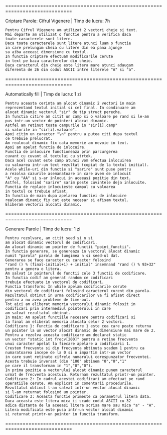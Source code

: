 =============================================================================

Criptare Parole: Cifrul Vigenere | Timp de lucru: 7h

	Pentru Cifrul Vigenere am utilizat 2 vectori cheie si text.
	Mai departe am utilizat o functie pentru a verifica daca
	toate caracterele sunt litere.
	Daca toate caracterele sunt litere atunci luam o functie
	in care prelungim cheia cu litere din ea pana ajunge
	sa aiba aceeasi dimensiune cu textul.
	In functia criptare efectuam modificarile cerute
	in text pe baza caracterelor din cheie. 
	Daca caracterul din cheie este litera mare atunci adaugam
	diferenta de 26 din codul ASCII intre literele "A" si "a".
	
=============================================================================

Automatically fill | Timp de lucru: 1 zi

	Pentru aceasta cerinta am alocat dinamic 2 vectori in main
	reprezentand textul initial si cel final. In condinuare am
	alocat dinamic vectorul "sir" de tip struct pereche.
	In functia citire am citit un camp si o valoare pe rand si le-am
	pus intr-un vector de pointeri alocat dinamic. 
	Astfel am retinut toate campurile in "sir[i].camp" 
	si valorile in "sir[i].valoare".
	Apoi citim un caracter "\n" pentru a putea citi dupa textul
	ce trebuie prelucrat. 
	Am realocat dinamic fix cata memorie am nevoie in text.
	Apoi am apelat functia de inlocuire.
	Functia de inlocuire functioneaza prin parcurgerea
	cuvant cu cuvant al textului cu strtok. 
	Daca acel cuvant este camp atunci vom efectua inlocuirea 
	cu valoarea intr-un text rezultat (copiat de la textul initial). 
	Acele while-uri din functie si "sarire" sunt puse pentru 
	a rezolva cazurile asemanatoare in care avem de inlocuit
	"A" cu "AA" si s-ar inlocui in aceeasi pozitie din text.
	Astfel, folosind "sarire" sarim peste cuvintele deja inlocuite.
	Functia de replace inlocuieste campul cu valoarea
	in textul ce trebuie afisat.
	In functia de main dupa apelarea functiei de inlocuire
	realocam dinamic fix cat este necesar si afisam textul.
	Eliberam vectorii alocati dinamic.

=============================================================================

Generare Parole | Timp de lucru: 1 zi

	Pentru rezolvare, am citit seed si n si
	am alocat dinamic vectorul de codificari. 
	Am alocat dinamic un pointer de functii "point_functii".
	In functia generare, se genereaza in vectorul alocat dinamic
	numit "parola" parola de lungimea n si seed-ul dat.
	Generarea se face caracter cu caracter folosind 
	"rand () % (final-initial+1) + initial" insemnand "rand () % 93+32"
	pentru a genera o litera.
	Am salvat in pointerul de functii cele 3 functii de codificare.
	In functia codif am generat random ce codificari 
	trebuie efectuate in vectorul de codificari.
	Functia transform: In while apelam codificarile cerute 
	din vectorul de codificari folosind caracterul curent din parola. 
	Rezultatul obtinut in urma codificarilor va fi afisat direct
	pentru a nu avea probleme de time-out. 
	Tot aici am eliberat memoria vectorului dinamic folosit in 
	codificari prin intermediul pointerului in care
	am salvat rezultatul obtinut.
	In main: Am apelat functiile necesare pentru codificari si 
	la final am eliberat memoria alocata celor 2 vectori.
	Codificare 1: Functia de codificare 1 este cea care poate returna 
	un pointer la un vector alocat dinamic de dimensiune mai mare de 2.
	Pentru a rezolva aceasta codificare am declarat static
	un vector "static int frecv[200]" pentru a retine frecventa
	unui caracter apelat la fiecare apelare a codificarii 1.
	Crestem frecventa si din frecventa obtinuta scadem 1 pentru ca
	numaratoarea incepe de la 0 si o impartim intr-un vector
	in care sunt retinute cifrele numarului corespunzator frecventei.
	Acesta trebuie inversat (din "100" obtinem "0","0","1"
	pe care il transformam in "1","0","0").
	In prima pozitie a vectorului alocat dinamic punem caracterul
	urmat de frecventa acestuia. Returnam rezultatul printr-un pointer.
	Codificare 2: In cadrul acestei codificari am efectuat pe rand
	operatiile cerute. Am explicat in comentarii procedurile.
	Rezultatul obtinut l-am salvat intr-un vector alocat dinamic
	si l-am returnat folosind un pointer.
	Codificare 3: Aceasta functie primeste ca parametrul litera data.
	Daca aceasta este litera mica ii scade codul ASCII cu 32 
	adica distanta de la aceeasi litera scrisa mare sau mica "a" - "A".
	Litera modificata este pusa intr-un vector alocat dinamic
	si returnat printr-un pointer in functia transform.

=============================================================================



